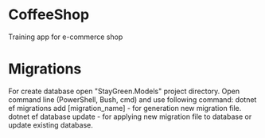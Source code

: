 # CoffeeShop
Training app for e-commerce shop


# Migrations
For create database open "StayGreen.Models" project directory. 
Open command line (PowerShell, Bush, cmd) and use following command:
	dotnet ef migrations add [migration_name] - for generation new migration file.
	dotnet ef database update - for applying new migration file to database or update existing database.
